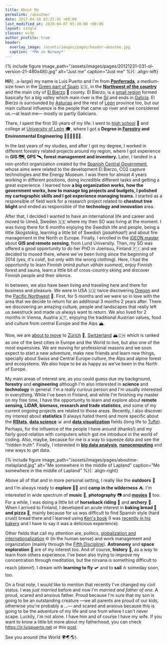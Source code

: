 ```yaml
---
title: About Me
permalink: /aboutme/
date: 2017-04-20 03:21:45 +00:00
last_modified_at: 2020-04-07 05:30:00 +00:00
layout: single
classes: wide
author_profile: true
header:
  overlay_image: /assets/images/pages/header-aboutme.jpg
  caption: '*Me in Norway*'
---
```

{% include figure image_path="/assets/images/pages/20121231-031-ol-version-21-480x480.jpg" alt="Just me" caption="Just me" %}{: .align-left}

**Hi!**{: .x-large} my name is Luis Puerto and I'm from **[Ponferrada][]**, a medium-size town in the [Green part of Spain][gSp] :es:, in the **[Northwest of the country][NWSpain]** and the main city of [El Bierzo][] :grapes: county. El Bierzo, is a [small region][travel2bierzo] formed basically for a big valley which main river is the [Sil][] and ends in [Galicia][]. El Bierzo is surrounded by [Asturias][] and the rest of [León][] province too, but our main cultural influence is the people that came up river and we considered us —at least me— mostly or partly Galicians. 

There, I spent the first 30 years of my life. I went to [high school][gilycarrasco] :school: and college at [University of León][ULeon] :mortar_board:, where I got a **Degree in [Forestry][] and Environmental Engineering** :evergreen_tree::deciduous_tree::evergreen_tree::deciduous_tree::evergreen_tree::deciduous_tree:.

In the last years of my studies, and after I got my degree, I worked in different forestry related projects around my region, where I got experience in **GIS :world_map:, GPS :artificial_satellite:, forest management and inventory.** Later, I landed in a non-profict organization created by the [Spanish Central Government][government-es], whose aims were related to the development El Bierzo, CO2 capture technologies and the Energy Museum. I was there for almost 4 years working in different positions, doing incredible different tasks and getting a great experience. I learned how **a big organization works, how the government works, how to manage big projects and budgets, I polished my cartographic skills and I got experience managing teams.** I started as a responsible of field work for a research project related to **chestnut tree blight** and ended as responsible of the **technology and innovation** area.

After that, I decided I wanted to have an international life and career and moved to Umeå, Sweden :sweden: where my then SO was living at the moment. I was living there for 6 months enjoying the Swedish life and people, being a little _Skogstokig_, learning a little bit of Swedish (_jaaahhaa!!_) and about fire management in the North or Europe. Finally, I enrolled in the [iGEON master][iGEON] about **GIS and remote sensing**, from Lund University. Then, my SO was offered a good opportunity to do her PhD in Joensuu, Finland :finland: and we decided to moved there, where we've been living since the beginning of 2014 (yes, it's cold!, but only with the wrong clothing). Here, I had the opportunity to learn Finnish (_minä puhun vähän suomea_), enjoy Finnish forest and sauna, learn a little bit of cross-country skiing and discover Finnish people and their silence. 

In between, we also have been living and traveling here and there for business and pleasure. We were in USA :us: twice discovering [Oregon][] and the [Pacific Northwest][] :evergreen_tree:. First, for 5 months and we were so in love with the area that we decide to return for an additional 3 months 2 years after. There we discovering an amazing culture, people and landscapes that really left us awestruck and made us always want to return. We also lived for 2 months in Vienna, Austria :austria:, enjoying the traditional Austrian values, food and culture from central Europe and the Alps :mountain_snow:.

Now, we are [about to move][removal] to [Zürich][] :mountain_cableway:, [Switzerland][] :mountain_snow::switzerland: which is ranked as one of the best cities in Europe and the World to live, but also one of the most expensives. We are moving for professional reasons and we soon expect to start a new adventure, make new friends and learn new things, specially about Swiss and Central Europe culture, the Alps and alpine forest and ecosystems. We also hope to be as happy as we've been in the North of Europe. 

My main areas of interest are, as you could guess due my background, **forestry** and **engineering** although I'm also interested in **science** and **technology** in general. I'm a really curious person and I'm usually interested in everything. While I've been in Finland, and while I'm finishing my master on my free time, I have the opportunity to learn and explore about **remote sensing, LiDAR, biomass, research and trade statistics**, and some of my current ongoing projects are related to those areas. Recently, I also discover my interest about **statistics** (I always hated them) and more specific about the **[RStats][]**, **[data science][DataScience]** :bar_chart: and **[data visualization][DataVisu]** fields (long life to [Tufte][]).  Perhaps, for the influence of the people I have around (thanks!) and my fairly good relation with computers which got me introduce in the world of coding. Also, maybe, because for me is a way to squeeze data and see the "hidden truth". Finally, I interested in **[big data analysis][bigdata]**, **[nanocomputing][]** and new ways to get data.

{% include figure image_path="/assets/images/pages/aboutme-melapland.jpg" alt="Me somewhere in the middle of Lapland" caption="Me somewhere in the middle of Lapland"  %}{: .align-right}

Above all of that and in more personal setting, I really like the **outdoors** :sunrise_over_mountains: and I'm always ready to **explore** :man_astronaut: and **camp in the wilderness** :tent:. I'm interested in wide spectrum of **music** :musical_note:, **photography** :camera: and **[movies][]** :movie_camera: too. For a while, I was doing a little bit of **horseback riding** :horse_racing: and **archery** :bow_and_arrow:. When I arrived to Finland, I developed an acute interest in **baking bread :baguette_bread: and pizza** :pizza:, mainly because for us was difficult to find Spanish style (hard crust) bread there and I learned using [Ken's book][Ken'sBook] (I was [recently in his bakery][PhotoBakery] and I have to say it was a delicious experience).

Other fields that call my attention are, politics, [globalization and internationalization][globalization] :globe_with_meridians: (in the human sense) and work management and organization (mainly through the [Fifth Discipline][5Discipline]). **Astronomy** and **space exploration** :telescope: are of my interest too. And of course, **history** :scroll:, as a way to learn from others experience. I've been also trying to improve my concentration through meditation, but the nirvana is something difficult to reach (_damn!_). I dream with **learning to fly** :small_airplane: and to **sail** :boat: someday soon, too.

On a final note, I would like to mention that recently I've changed my civil status. I was _just married_ before and now I'm _married and father of one_. A proud, scared and anxious father. Proud because I'm sure that my son is going to be an outstanding creature —we all parents are proud of our kids, otherwise you're probably a ...— and scared and anxious because this is going to be the adventure of my life and one from where I can't never scape. Luckily, I'm not alone. I have him and of course I have my wife. If you want to know a little bit more about my fatherhood, you can check <https://jr.luispuerto.net> or this [post][].

See you around (the World :earth_africa::earth_asia::earth_americas:).  

[Ponferrada]: https://en.wikipedia.org/wiki/Ponferrada
[gSp]: https://en.wikipedia.org/wiki/Green_Spain
[NWSpain]: https://www.google.com/maps/place/Ponferrada,+Le%C3%B3n,+Spain/@41.9308893,-7.7021,7.93z/data=!4m5!3m4!1s0xd30ba8c4ef7b633:0xdc636ce1ab239060!8m2!3d42.5499958!4d-6.598259?hl=en
[El Bierzo]: https://en.wikipedia.org/wiki/El_Bierzo
[travel2bierzo]: http://elpais.com/elpais/2016/10/07/inenglish/1475851411_631393.html
[Sil]: https://en.wikipedia.org/wiki/Sil_(river)
[Galicia]: https://en.wikipedia.org/wiki/Galicia_(Spain)
[Asturias]: https://en.wikipedia.org/wiki/Asturias
[León]: https://en.wikipedia.org/wiki/Province_of_León
[gilycarrasco]: http://www.iesgilycarrasco.com
[ULeon]: https://www.unileon.es
[Forestry]: https://en.wikipedia.org/wiki/Forestry
[government-es]: https://en.wikipedia.org/wiki/Government_of_Spain
[iGEON]: http://www.igeon.eu
[Oregon]: https://en.wikipedia.org/wiki/Oregon
[Pacific Northwest]: https://en.wikipedia.org/wiki/Pacific_Northwest
[RStats]: https://www.r-project.org
[DataScience]: https://en.wikipedia.org/wiki/Data_science
[DataVisu]: https://en.wikipedia.org/wiki/Data_visualization
[Tufte]: https://www.edwardtufte.com/
[bigdata]: https://en.wikipedia.org/wiki/Big_data
[nanocomputing]: https://en.wikipedia.org/wiki/Nanocomputer
[movies]: http://www.imdb.com/user/ur19338098/ratings?sort=ratings_date%3Adesc&view=detail&start=1
[Ken'sBook]: http://kensartisan.com
[PhotoBakery]: https://www.instagram.com/p/BS6vNqLgML3/
[globalization]: https://en.wikipedia.org/wiki/Globalization
[5Discipline]: https://en.wikipedia.org/wiki/The_Fifth_Discipline
[post]: /blog/2019/12/20/parenthood/
[Zürich]: https://en.wikipedia.org/wiki/Zürich
[Switzerland]: https://en.wikipedia.org/wiki/Switzerland
[removal]: /blog/2020/04/07/moving-to-zurich/
